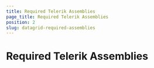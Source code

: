 ```yaml
---
title: Required Telerik Assemblies
page_title: Required Telerik Assemblies
position: 2
slug: datagrid-required-assemblies
---
```


# Required Telerik Assemblies #

